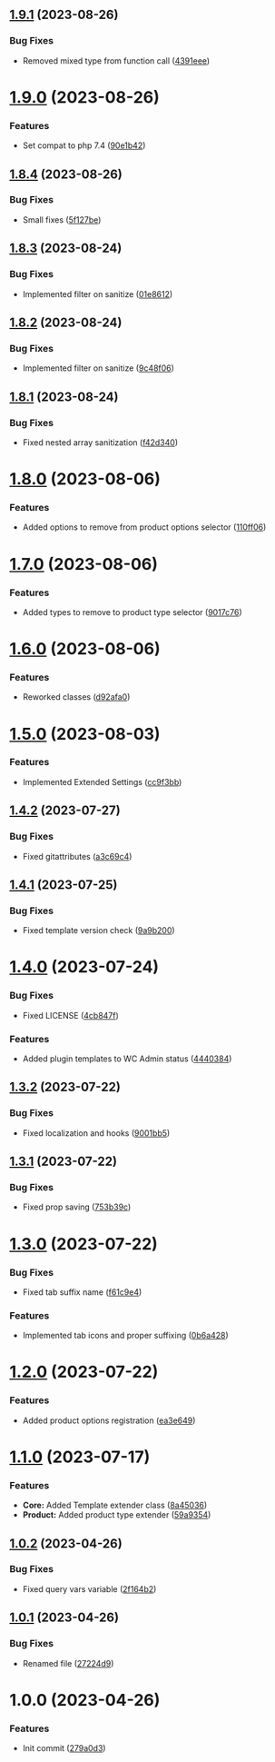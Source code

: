## [1.9.1](https://github.com/oblakstudio/woocommerce-utils/compare/v1.9.0...v1.9.1) (2023-08-26)


### Bug Fixes

* Removed mixed type from function call ([4391eee](https://github.com/oblakstudio/woocommerce-utils/commit/4391eee06c0b0e56fc13aceb10f5e4c730832715))

# [1.9.0](https://github.com/oblakstudio/woocommerce-utils/compare/v1.8.4...v1.9.0) (2023-08-26)


### Features

* Set compat to php 7.4 ([90e1b42](https://github.com/oblakstudio/woocommerce-utils/commit/90e1b42fe5b5df9764af2458a0c1b427001fca18))

## [1.8.4](https://github.com/oblakstudio/woocommerce-utils/compare/v1.8.3...v1.8.4) (2023-08-26)


### Bug Fixes

* Small fixes ([5f127be](https://github.com/oblakstudio/woocommerce-utils/commit/5f127bec4008ac32f9915f9851c850c92953c4b9))

## [1.8.3](https://github.com/oblakstudio/woocommerce-utils/compare/v1.8.2...v1.8.3) (2023-08-24)


### Bug Fixes

* Implemented filter on sanitize ([01e8612](https://github.com/oblakstudio/woocommerce-utils/commit/01e8612984895f6077843de99e0152d2662913be))

## [1.8.2](https://github.com/oblakstudio/woocommerce-utils/compare/v1.8.1...v1.8.2) (2023-08-24)


### Bug Fixes

* Implemented filter on sanitize ([9c48f06](https://github.com/oblakstudio/woocommerce-utils/commit/9c48f064486d90d3677712f55b6a217ab4868cf9))

## [1.8.1](https://github.com/oblakstudio/woocommerce-utils/compare/v1.8.0...v1.8.1) (2023-08-24)


### Bug Fixes

* Fixed nested array sanitization ([f42d340](https://github.com/oblakstudio/woocommerce-utils/commit/f42d34020f5cde81fb494f1187e09054d9828d50))

# [1.8.0](https://github.com/oblakstudio/woocommerce-utils/compare/v1.7.0...v1.8.0) (2023-08-06)


### Features

* Added options to remove from product options selector ([110ff06](https://github.com/oblakstudio/woocommerce-utils/commit/110ff06a27dfae6c62f29e618503ad4fc952b03e))

# [1.7.0](https://github.com/oblakstudio/woocommerce-utils/compare/v1.6.0...v1.7.0) (2023-08-06)


### Features

* Added types to remove to product type selector ([9017c76](https://github.com/oblakstudio/woocommerce-utils/commit/9017c7613c061c8d8ee4661e6b9c6687924035f8))

# [1.6.0](https://github.com/oblakstudio/woocommerce-utils/compare/v1.5.0...v1.6.0) (2023-08-06)


### Features

* Reworked classes ([d92afa0](https://github.com/oblakstudio/woocommerce-utils/commit/d92afa0ad2c65368383e9fe27917a67cb360163f))

# [1.5.0](https://github.com/oblakstudio/woocommerce-utils/compare/v1.4.2...v1.5.0) (2023-08-03)


### Features

* Implemented Extended Settings ([cc9f3bb](https://github.com/oblakstudio/woocommerce-utils/commit/cc9f3bba0da22b4073a756f0440000e9fc2461e8))

## [1.4.2](https://github.com/oblakstudio/woocommerce-utils/compare/v1.4.1...v1.4.2) (2023-07-27)


### Bug Fixes

* Fixed gitattributes ([a3c69c4](https://github.com/oblakstudio/woocommerce-utils/commit/a3c69c4714b64d5dc732ddb9bae2da7d4c88cecc))

## [1.4.1](https://github.com/oblakstudio/woocommerce-utils/compare/v1.4.0...v1.4.1) (2023-07-25)


### Bug Fixes

* Fixed template version check ([9a9b200](https://github.com/oblakstudio/woocommerce-utils/commit/9a9b200161e21e37b6e6cc920dcdef5090baaa77))

# [1.4.0](https://github.com/oblakstudio/woocommerce-utils/compare/v1.3.2...v1.4.0) (2023-07-24)


### Bug Fixes

* Fixed LICENSE ([4cb847f](https://github.com/oblakstudio/woocommerce-utils/commit/4cb847f35f6b10677e24c5257b6010695d3deac9))


### Features

* Added plugin templates to WC Admin status ([4440384](https://github.com/oblakstudio/woocommerce-utils/commit/4440384ea47a17c86bb4c436a17588ffcca7d7df))

## [1.3.2](https://github.com/oblakstudio/woocommerce-utils/compare/v1.3.1...v1.3.2) (2023-07-22)


### Bug Fixes

* Fixed localization and hooks ([9001bb5](https://github.com/oblakstudio/woocommerce-utils/commit/9001bb569f0e3096154d9557eeadc2dd87990999))

## [1.3.1](https://github.com/oblakstudio/woocommerce-utils/compare/v1.3.0...v1.3.1) (2023-07-22)


### Bug Fixes

* Fixed prop saving ([753b39c](https://github.com/oblakstudio/woocommerce-utils/commit/753b39c4fc7fd67efbd4e414dab6292fb8e9c70b))

# [1.3.0](https://github.com/oblakstudio/woocommerce-utils/compare/v1.2.0...v1.3.0) (2023-07-22)


### Bug Fixes

* Fixed tab suffix name ([f61c9e4](https://github.com/oblakstudio/woocommerce-utils/commit/f61c9e466aa816e93acf07255c24e77e77b3c323))


### Features

* Implemented tab icons and proper suffixing ([0b6a428](https://github.com/oblakstudio/woocommerce-utils/commit/0b6a42808e23e412a8ac2f9d3766166a20fcf727))

# [1.2.0](https://github.com/oblakstudio/woocommerce-utils/compare/v1.1.0...v1.2.0) (2023-07-22)


### Features

* Added product options registration ([ea3e649](https://github.com/oblakstudio/woocommerce-utils/commit/ea3e649ddcbceaa7ef528799da984a2216091f0b))

# [1.1.0](https://github.com/oblakstudio/woocommerce-utils/compare/v1.0.2...v1.1.0) (2023-07-17)


### Features

* **Core:** Added Template extender class ([8a45036](https://github.com/oblakstudio/woocommerce-utils/commit/8a45036de2bf4dcfe5f21ac01780a5a2ee1ec785))
* **Product:** Added product type extender ([59a9354](https://github.com/oblakstudio/woocommerce-utils/commit/59a9354099f4f442bab9c44f20dec07e446c06f7))

## [1.0.2](https://github.com/oblakstudio/woocommerce-utils/compare/v1.0.1...v1.0.2) (2023-04-26)


### Bug Fixes

* Fixed query vars variable ([2f164b2](https://github.com/oblakstudio/woocommerce-utils/commit/2f164b24863f8c1763414ba51d436a66f6766b34))

## [1.0.1](https://github.com/oblakstudio/woocommerce-utils/compare/v1.0.0...v1.0.1) (2023-04-26)


### Bug Fixes

* Renamed file ([27224d9](https://github.com/oblakstudio/woocommerce-utils/commit/27224d9f74b179b9a43fa811ed07696e18722bc3))

# 1.0.0 (2023-04-26)


### Features

* Init commit ([279a0d3](https://github.com/oblakstudio/woocommerce-utils/commit/279a0d31492723c25fc70e4308f310622b83e0dc))

